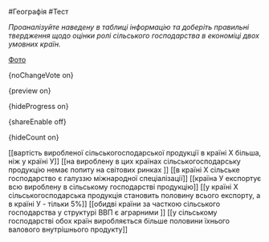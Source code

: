 #Географія #Тест

*Проаналізуйте наведену в таблиці інформацію та доберіть правильні твердження щодо оцінки ролі сільського господарства в економіці двох умовних країн.*

[Фото](https://zno.osvita.ua//doc/images/znotest/107/10778/57.jpg)

{noChangeVote on}

{preview on}

{hideProgress on}

{shareEnable off}

{hideCount on}

[[вартість виробленої сільськогосподарської продукції в країні Х більша, ніж у країні У]]
[[на вироблену в цих країнах сільськогосподарську продукцію немає попиту на світових ринках ]]
[[в країні Х сільське господарство є галуззю міжнародної спеціалізації]]
[[країна У експортує всю вироблену в сільському господарстві продукцію]]
[[у країні Х сільськогосподарська продукція становить половину всього експорту, а в країні У - тільки 5%]]
[[обидві країни за часткою сільського господарства у структурі ВВП є аграрними ]]
[[у сільському господарстві обох країн виробляється більше половини їхнього валового внутрішнього продукту]]
